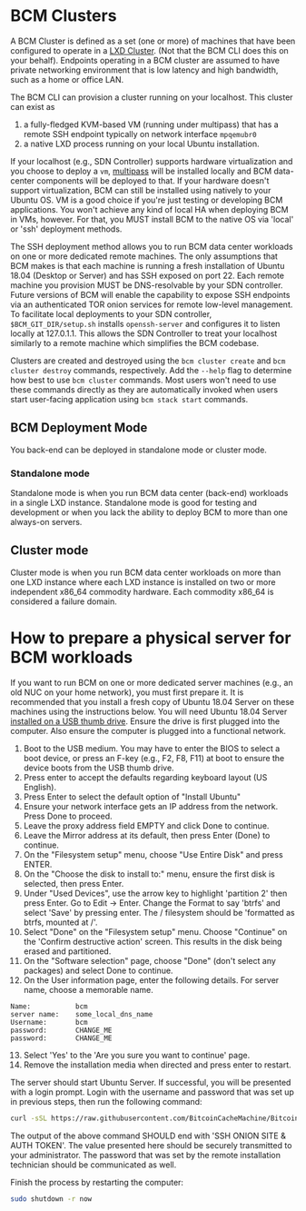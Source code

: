 # BCM Clusters

A BCM Cluster is defined as a set (one or more) of machines that have been configured to operate in a [LXD Cluster](https://lxd.readthedocs.io/en/latest/clustering/). (Not that the BCM CLI does this on your behalf). Endpoints operating in a BCM cluster are assumed to have private networking environment that is low latency and high bandwidth, such as a home or office LAN. 

The BCM CLI can provision a cluster running on your localhost. This cluster can exist as 

1) a fully-fledged KVM-based VM (running under multipass) that has a remote SSH endpoint typically on network interface `mpqemubr0`
2) a native LXD process running on your local Ubuntu installation. 

If your localhost (e.g., SDN Controller) supports hardware virtualization and you choose to deploy a `vm`, [multipass](https://github.com/CanonicalLtd/multipass) will be installed locally and BCM data-center components will be deployed to that. If your hardware doesn't support virtualization, BCM can still be installed using natively to your Ubuntu OS. VM is a good choice if you're just testing or developing BCM applications. You won't achieve any kind of local HA when deploying BCM in VMs, however. For that, you MUST install BCM to the native OS via 'local' or 'ssh' deployment methods.

The SSH deployment method allows you to run BCM data center workloads on one or more dedicated remote machines. The only assumptions that BCM makes is that each machine is running a fresh installation of Ubuntu 18.04 (Desktop or Server) and has SSH exposed on port 22. Each remote machine you provision MUST be DNS-resolvable by your SDN controller. Future versions of BCM will enable the capability to expose SSH endpoints via an authenticated TOR onion services for remote low-level management. To facilitate local deployments to your SDN controller, `$BCM_GIT_DIR/setup.sh` installs `openssh-server` and configures it to listen locally at 127.0.1.1. This allows the SDN Controller to treat your localhost similarly to a remote machine which simplifies the BCM codebase.

Clusters are created and destroyed using the `bcm cluster create` and `bcm cluster destroy` commands, respectively. Add the `--help` flag to determine how best to use `bcm cluster` commands. Most users won't need to use these commands directly as they are automatically invoked when users start user-facing application using `bcm stack start` commands.

## BCM Deployment Mode

You back-end can be deployed in standalone mode or cluster mode. 

### Standalone mode

Standalone mode is when you run BCM data center (back-end) workloads in a single LXD instance. Standalone mode is good for testing and development or when you lack the ability to deploy BCM to more than one always-on servers.

## Cluster mode

Cluster mode is when you run BCM data center workloads on more than one LXD instance where each LXD instance is installed on two or more independent x86_64  commodity hardware. Each commodity x86_64 is considered a failure domain.

# How to prepare a physical server for BCM workloads

If you want to run BCM on one or more dedicated server machines (e.g., an old NUC on your home network), you must first prepare it. It is recommended that you install a fresh copy of Ubuntu 18.04 Server on these machines using the instructions below. You will need Ubuntu 18.04 Server [installed on a USB thumb drive](https://tutorials.ubuntu.com/tutorial/tutorial-create-a-usb-stick-on-ubuntu#0). Ensure the drive is first plugged into the computer. Also ensure the computer is plugged into a functional network.

1. Boot to the USB medium. You may have to enter the BIOS to select a boot device, or press an F-key (e.g., F2, F8, F11) at boot to ensure the device boots from the USB thumb drive.
2. Press enter to accept the defaults regarding keyboard layout (US English).
3. Press Enter to select the default option of "Install Ubuntu"
4. Ensure your network interface gets an IP address from the network. Press Done to proceed.
5. Leave the proxy address field EMPTY and click Done to continue.
6. Leave the Mirror address at its default, then press Enter (Done) to continue.
7. On the "Filesystem setup" menu, choose "Use Entire Disk" and press ENTER.
8. On the "Choose the disk to install to:" menu, ensure the first disk is selected, then press Enter.
9. Under "Used Devices", use the arrow key to highlight 'partition 2' then press Enter. Go to Edit -> Enter. Change the Format to say 'btrfs' and select 'Save' by pressing enter.  The / filesystem should be 'formatted as btrfs, mounted at /'.
10. Select "Done" on the "Filesystem setup" menu.  Choose "Continue" on the 'Confirm destructive action' screen. This results in the disk being erased and partitioned.
11. On the "Software selection" page, choose "Done" (don't select any packages) and select Done to continue.
12. On the User information page, enter the following details. For server name, choose a memorable name.

```
Name:           bcm
server name:    some_local_dns_name
Username:       bcm
password:       CHANGE_ME
password:       CHANGE_ME
```

13. Select 'Yes' to the 'Are you sure you want to continue' page.
14. Remove the installation media when directed and press enter to restart.

The server should start Ubuntu Server. If successful, you will be presented with a login prompt. Login with the username and password that was set up in previous steps, then run the following command:

<!-- ---- TODO perform curl over TOR. -->
```bash
curl -sSL https://raw.githubusercontent.com/BitcoinCacheMachine/BitcoinCacheMachine/master/cluster/server_prep.sh | sudo bash
```

The output of the above command SHOULD end with 'SSH ONION SITE & AUTH TOKEN'. The value presented here should be securely transmitted to your administrator. The password that was set by the remote installation technician should be communicated as well.

Finish the process by restarting the computer:

```bash
sudo shutdown -r now
```